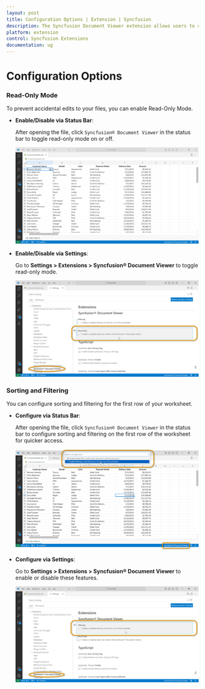 ```yaml
---
layout: post
title: Configuration Options | Extension | Syncfusion
description: The Syncfusion Document Viewer extension allows users to configure and customize its intuitive features effortlessly.
platform: extension
control: Syncfusion Extensions
documentation: ug
---
```


# Configuration Options

### Read-Only Mode

To prevent accidental edits to your files, you can enable Read-Only Mode.

- **Enable/Disable via Status Bar**:

  After opening the file, click `Syncfusion® Document Viewer` in the status bar to toggle read-only mode on or off.

    ![ReadOnly](images/ReadOnly.gif)
  
- **Enable/Disable via Settings**:

  Go to **Settings > Extensions > Syncfusion® Document Viewer** to toggle read-only mode.

    ![ReadOnlySettings](images/ReadOnly-Config.png)

### Sorting and Filtering

You can configure sorting and filtering for the first row of your worksheet.

- **Configure via Status Bar**:

  After opening the file, click `Syncfusion® Document Viewer` in the status bar to configure sorting and filtering on the first row of the worksheet for quicker access.
  
    ![Filtering-Toolbar](images/Filtering-Toolbar.png)

- **Configure via Settings**:

  Go to **Settings > Extensions > Syncfusion® Document Viewer** to enable or disable these features.

    ![Filter-Config](images/Filter-Config.png)